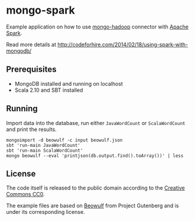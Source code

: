 mongo-spark
===========

Example application on how to use [mongo-hadoop][1] connector with [Apache Spark][2].

Read more details at http://codeforhire.com/2014/02/18/using-spark-with-mongodb/

[1]: https://github.com/mongodb/mongo-hadoop
[2]: https://spark.incubator.apache.org/


Prerequisites
-------------

* MongoDB installed and running on localhost
* Scala 2.10 and SBT installed


Running
-------

Import data into the database, run either `JavaWordCount` or `ScalaWordCount` and print the results.

    mongoimport -d beowulf -c input beowulf.json
    sbt 'run-main JavaWordCount'
    sbt 'run-main ScalaWordCount'
    mongo beowulf --eval 'printjson(db.output.find().toArray())' | less


License
-------

The code itself is released to the public domain according to the [Creative Commons CC0][3].

The example files are based on [Beowulf][4] from Project Gutenberg and is under its corresponding license.

[3]: http://creativecommons.org/publicdomain/zero/1.0/
[4]: http://www.gutenberg.org/ebooks/981
